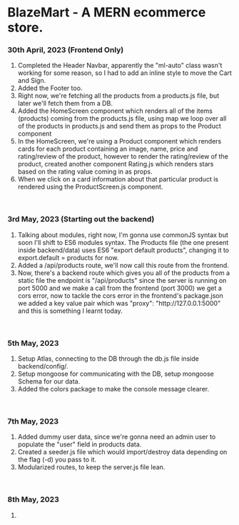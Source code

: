 # BlazeMart - A MERN ecommerce store.

<h3>30th April, 2023 (Frontend Only)</h3>
<ol>
  <li>Completed the Header Navbar, apparently the "ml-auto" class wasn't working for some reason, so I had to add an inline style to move the Cart and Sign.</li>
  <li>Added the Footer too.</li>
  <li>Right now, we're fetching all the products from a products.js file, but later we'll fetch them from a DB.</li>
  <li>Added the HomeScreen component which renders all of the items (products) coming from the products.js file, using map we loop over all of the products in products.js and send them as props to the Product component</li>
  <li>
    In the HomeScreen, we're using a Product component which renders cards for each product containing an image, name, price and rating/review of the product, however to render the rating/review of the product, created another component Rating.js which renders stars based on the rating value coming in as props.
  </li>
  <li>
    When we click on a card information about that particular product is rendered using the ProductScreen.js component.
  </li>
</ol>
<br>
<h3>3rd May, 2023 (Starting out the backend)</h3>
<ol>
  <li>
    Talking about modules, right now, I'm gonna use commonJS syntax but soon I'll shift to ES6 modules syntax.
    The Products file (the one present inside backend/data) uses ES6 "export default products", changing it to export.default = products for now.
  </li>
  <li>
    Added a /api/products route, we'll now call this route from the frontend.
  </li>
  <li>Now, there's a backend route which gives you all of the products from a static file the endpoint is "/api/products" since the server is running on port 5000 and we make a call from the frontend (port 3000) we get a cors error, now to tackle the cors error in the frontend's package.json we added a key value pair which was "proxy": "http://127.0.0.1:5000" and this is something I learnt today.</li>
</ol>
  <br>
  <h3>5th May, 2023</h3>
  <ol>
    <li>Setup Atlas, connecting to the DB through the db.js file inside backend/config/.</li>
    <li>Setup mongoose for communicating with the DB, setup mongoose Schema for our data.</li>
    <li>Added the colors package to make the console message clearer.</li>
  </ol>
  <br>
  <h3>7th May, 2023</h3>
  <ol>
    <li>Added dummy user data, since we're gonna need an admin user to populate the "user" field in products data.</li>
    <li>Created a seeder.js file which would import/destroy data depending on the flag (-d) you pass to it.</li>
    <li>
      Modularized routes, to keep the server.js file lean.
    </li>
  </ol>
  <br>
  <h3>8th May, 2023</h3>
  <ol>
    <li></li>
  </ol>
